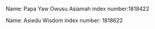 Name: Papa Yaw Owusu Asiamah         index number:1818422

Name: Asiedu Wisdom                 index number: 1818622
